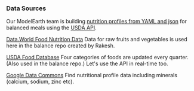 ### Data Sources
<!--Food Balance Visualization-->
Our ModelEarth team is building [nutrition profiles from YAML and json](/data-commons/dist/food/) for balanced meals using the [USDA API](https://fdc.nal.usda.gov/api-guide.html).

[Data.World Food Nutrition Data](https://data.world/adamhelsinger/food-nutrition-information)
Data for raw fruits and vegetables is used here in the balance repo created by Rakesh.

[USDA Food Database](https://fdc.nal.usda.gov/download-datasets.html)
Four categories of foods are updated every quarter. (Also used in the balance repo.) Let's use the API in real-time too.

[Google Data Commons](https://datacommons.org)
Find nutritional profile data including minerals (calcium, sodium, zinc etc).

